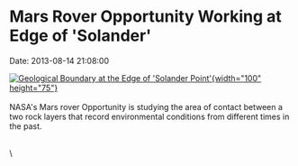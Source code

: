 Mars Rover Opportunity Working at Edge of \'Solander\'
======================================================

Date: 2013-08-14 21:08:00

[![Geological Boundary at the Edge of \'Solander
Point\'](http://www.jpl.nasa.gov/images/mer/2013-08-14/pia17087-th.jpg){width="100"
height="75"}](http://www.jpl.nasa.gov/news/news.cfm?release=2013-250&rn=news.xml&rst=3875)\
\
NASA\'s Mars rover Opportunity is studying the area of contact between a
two rock layers that record environmental conditions from different
times in the past.

\
\
